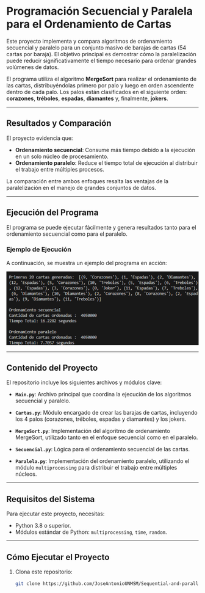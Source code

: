 # **Programación Secuencial y Paralela para el Ordenamiento de Cartas**

Este proyecto implementa y compara algoritmos de ordenamiento secuencial y paralelo para un conjunto masivo de barajas de cartas (54 cartas por baraja). El objetivo principal es demostrar cómo la paralelización puede reducir significativamente el tiempo necesario para ordenar grandes volúmenes de datos.

El programa utiliza el algoritmo **MergeSort** para realizar el ordenamiento de las cartas, distribuyéndolas primero por palo y luego en orden ascendente dentro de cada palo. Los palos están clasificados en el siguiente orden: **corazones**, **tréboles**, **espadas**, **diamantes** y, finalmente, **jokers**.

---

## **Resultados y Comparación**
El proyecto evidencia que:
- **Ordenamiento secuencial**: Consume más tiempo debido a la ejecución en un solo núcleo de procesamiento.
- **Ordenamiento paralelo**: Reduce el tiempo total de ejecución al distribuir el trabajo entre múltiples procesos.

La comparación entre ambos enfoques resalta las ventajas de la paralelización en el manejo de grandes conjuntos de datos.

---

## **Ejecución del Programa**

El programa se puede ejecutar fácilmente y genera resultados tanto para el ordenamiento secuencial como para el paralelo.

### **Ejemplo de Ejecución**
A continuación, se muestra un ejemplo del programa en acción:

![Ejecución del Programa](programa.png)

---

## **Contenido del Proyecto**
El repositorio incluye los siguientes archivos y módulos clave:

- **`Main.py`**:
  Archivo principal que coordina la ejecución de los algoritmos secuencial y paralelo.

- **`Cartas.py`**:
  Módulo encargado de crear las barajas de cartas, incluyendo los 4 palos (corazones, tréboles, espadas y diamantes) y los jokers.

- **`MergeSort.py`**:
  Implementación del algoritmo de ordenamiento MergeSort, utilizado tanto en el enfoque secuencial como en el paralelo.

- **`Secuencial.py`**:
  Lógica para el ordenamiento secuencial de las cartas.

- **`Paralela.py`**:
  Implementación del ordenamiento paralelo, utilizando el módulo `multiprocessing` para distribuir el trabajo entre múltiples núcleos.

---

## **Requisitos del Sistema**

Para ejecutar este proyecto, necesitas:

- Python 3.8 o superior.
- Módulos estándar de Python: `multiprocessing`, `time`, `random`.

---

## **Cómo Ejecutar el Proyecto**

1. Clona este repositorio:
   ```bash
   git clone https://github.com/JoseAntonioUNMSM/Sequential-and-parallel-programming.git
